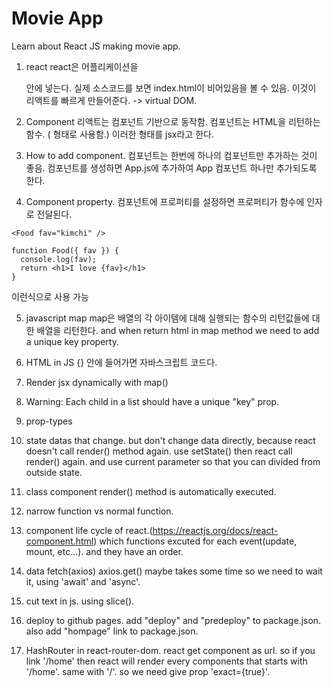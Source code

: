 # Movie App

Learn about React JS making movie app.


1. react
react은 어플리케이션을 <div id="root"></div> 안에 넣는다.
실제 소스코드를 보면 index.html이 비어있음을 볼 수 있음.
이것이 리액트를 빠르게 만들어준다. -> virtual DOM.

2. Component
리액트는 컴포넌트 기반으로 동작함.
컴포넌트는 HTML을 리턴하는 함수.
(<App/> 형태로 사용함.) 이러한 형태를 jsx라고 한다.

3. How to add component.
컴포넌트는 한번에 하나의 컴포넌트만 추가하는 것이 좋음.
컴포넌트를 생성하면 App.js에 추가하여 App 컴포넌트 하나만 추가되도록 한다.

4. Component property.
컴포넌트에 프로퍼티를 설정하면 프로퍼티가 함수에 인자로 전달된다.
```      
<Food fav="kimchi" />

function Food({ fav }) {
  console.log(fav);
  return <h1>I love {fav}</h1>
}
```
이런식으로 사용 가능

5. javascript map
map은 배열의 각 아이템에 대해 실행되는 함수의 리턴값들에 대한 배열을 리턴한다. and when return html in map method we need to add a unique key property.

6. HTML in JS
{} 안에 들어가면 자바스크립트 코드다.

7. Render jsx dynamically with map()

8. Warning: Each child in a list should have a unique "key" prop.

9. prop-types

10. state
datas that change.
but don't change data directly, because react doesn't call render() method again. use setState() then react call render() again. and use current parameter so that you can divided from outside state.

11. class component
render() method is automatically executed.

12. narrow function vs normal function.

13. component life cycle of react.(https://reactjs.org/docs/react-component.html)
which functions excuted for each event(update, mount, etc...). and they have an order.

14. data fetch(axios)
axios.get() maybe takes some time so we need to wait it, using 'await' and 'async'.

15. cut text in js.
using slice().

16. deploy to github pages.
add "deploy" and "predeploy" to package.json.
also add "hompage" link to package.json.

17. HashRouter in react-router-dom.
react get component as url. so if you link '/home' then react will render every components that starts with '/home'. same with '/'. so we need give prop 'exact={true}'.